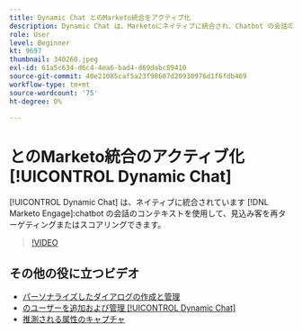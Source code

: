 ```yaml
---
title: Dynamic Chat とのMarketo統合をアクティブ化
description: Dynamic Chat は、Marketoにネイティブに統合され、Chatbot の会話のコンテキストを使用して、見込み客を再ターゲティングまたはスコアリングできます。
role: User
level: Beginner
kt: 9697
thumbnail: 340260.jpeg
exl-id: 61a5c634-d6c4-4ea6-bad4-d69dabc89410
source-git-commit: 40e21085caf5a23f98607d20930976d1f6fdb469
workflow-type: tm+mt
source-wordcount: '75'
ht-degree: 0%

---
```


# とのMarketo統合のアクティブ化 [!UICONTROL Dynamic Chat]

[!UICONTROL Dynamic Chat]  は、ネイティブに統合されています [!DNL Marketo Engage]:chatbot の会話のコンテキストを使用して、見込み客を再ターゲティングまたはスコアリングできます。

>[!VIDEO](https://video.tv.adobe.com/v/340260/?quality=12&learn=on)

## その他の役に立つビデオ

* [パーソナライズしたダイアログの作成と管理](dialogue-management.md)
* [のユーザーを追加および管理 [!UICONTROL Dynamic Chat] ](user-management.md)
* [推測される属性のキャプチャ](capture-inferred-attributes.md)
